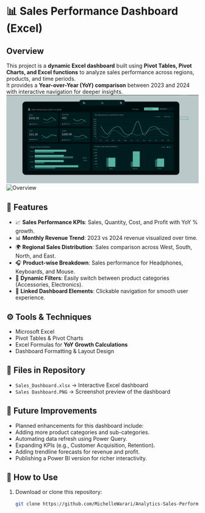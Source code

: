 # 📊 Sales Performance Dashboard (Excel)

## Overview
This project is a **dynamic Excel dashboard** built using **Pivot Tables, Pivot Charts, and Excel functions** to analyze sales performance across regions, products, and time periods.  
It provides a **Year-over-Year (YoY) comparison** between 2023 and 2024 with interactive navigation for deeper insights.
![Overview](./images/Dashboard.PNG)
![Overview](./images/Sales-Dashboard.PNG)
## 🔑 Features
- 📈 **Sales Performance KPIs**: Sales, Quantity, Cost, and Profit with YoY % growth.  
- 📊 **Monthly Revenue Trend**: 2023 vs 2024 revenue visualized over time.  
- 🌍 **Regional Sales Distribution**: Sales comparison across West, South, North, and East.  
- 🎧 **Product-wise Breakdown**: Sales performance for Headphones, Keyboards, and Mouse.  
- 🔄 **Dynamic Filters**: Easily switch between product categories (Accessories, Electronics).  
- 📌 **Linked Dashboard Elements**: Clickable navigation for smooth user experience.  

## ⚙️ Tools & Techniques
- Microsoft Excel  
- Pivot Tables & Pivot Charts  
- Excel Formulas for **YoY Growth Calculations**  
- Dashboard Formatting & Layout Design  

## 📂 Files in Repository
- `Sales_Dashboard.xlsx` → Interactive Excel dashboard  
- `Sales Dashboard.PNG` → Screenshot preview of the dashboard  

## 🔮 Future Improvements
- Planned enhancements for this dashboard include:
- Adding more product categories and sub-categories.
- Automating data refresh using Power Query.
- Expanding KPIs (e.g., Customer Acquisition, Retention).
- Adding trendline forecasts for revenue and profit.
- Publishing a Power BI version for richer interactivity.

## 🚀 How to Use
1. Download or clone this repository:
   ```bash
   git clone https://github.com/MichelleWarari/Analytics-Sales-Performance.git

